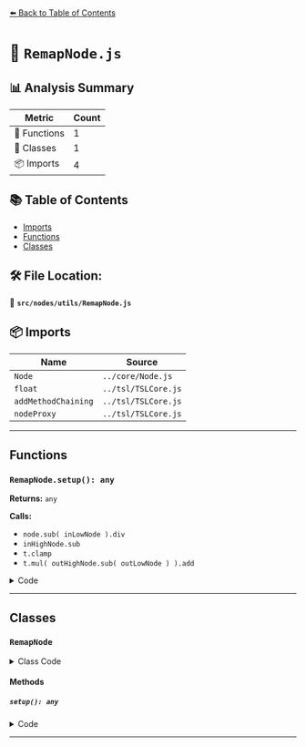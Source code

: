 [⬅️ Back to Table of Contents](../../../index.md)

# 📄 `RemapNode.js`

## 📊 Analysis Summary

| Metric | Count |
|--------|-------|
| 🔧 Functions | 1 |
| 🧱 Classes | 1 |
| 📦 Imports | 4 |

## 📚 Table of Contents

- [Imports](#imports)
- [Functions](#functions)
- [Classes](#classes)

## 🛠️ File Location:
📂 **`src/nodes/utils/RemapNode.js`**

## 📦 Imports

| Name | Source |
|------|--------|
| `Node` | `../core/Node.js` |
| `float` | `../tsl/TSLCore.js` |
| `addMethodChaining` | `../tsl/TSLCore.js` |
| `nodeProxy` | `../tsl/TSLCore.js` |


---

## Functions

### `RemapNode.setup(): any`

**Returns:** `any`

**Calls:**

- `node.sub( inLowNode ).div`
- `inHighNode.sub`
- `t.clamp`
- `t.mul( outHighNode.sub( outLowNode ) ).add`

<details><summary>Code</summary>

```typescript
setup() {

		const { node, inLowNode, inHighNode, outLowNode, outHighNode, doClamp } = this;

		let t = node.sub( inLowNode ).div( inHighNode.sub( inLowNode ) );

		if ( doClamp === true ) t = t.clamp();

		return t.mul( outHighNode.sub( outLowNode ) ).add( outLowNode );

	}
```
</details>


---

## Classes

### `RemapNode`

<details><summary>Class Code</summary>

```ts
class RemapNode extends Node {

	static get type() {

		return 'RemapNode';

	}

	/**
	 * Constructs a new remap node.
	 *
	 * @param {Node} node - The node that should be remapped.
	 * @param {Node} inLowNode - The source or current lower bound of the range.
	 * @param {Node} inHighNode - The source or current upper bound of the range.
	 * @param {Node} [outLowNode=float(0)] - The target lower bound of the range.
	 * @param {Node} [outHighNode=float(1)] - The target upper bound of the range.
	 */
	constructor( node, inLowNode, inHighNode, outLowNode = float( 0 ), outHighNode = float( 1 ) ) {

		super();

		/**
		 * The node that should be remapped.
		 *
		 * @type {Node}
		 */
		this.node = node;

		/**
		 * The source or current lower bound of the range.
		 *
		 * @type {Node}
		 */
		this.inLowNode = inLowNode;

		/**
		 * The source or current upper bound of the range.
		 *
		 * @type {Node}
		 */
		this.inHighNode = inHighNode;

		/**
		 * The target lower bound of the range.
		 *
		 * @type {Node}
		 * @default float(0)
		 */
		this.outLowNode = outLowNode;

		/**
		 * The target upper bound of the range.
		 *
		 * @type {Node}
		 * @default float(1)
		 */
		this.outHighNode = outHighNode;

		/**
		 * Whether the node value should be clamped before
		 * remapping it to the target range.
		 *
		 * @type {boolean}
		 * @default true
		 */
		this.doClamp = true;

	}

	setup() {

		const { node, inLowNode, inHighNode, outLowNode, outHighNode, doClamp } = this;

		let t = node.sub( inLowNode ).div( inHighNode.sub( inLowNode ) );

		if ( doClamp === true ) t = t.clamp();

		return t.mul( outHighNode.sub( outLowNode ) ).add( outLowNode );

	}

}
```
</details>

#### Methods

##### `setup(): any`

<details><summary>Code</summary>

```ts
setup() {

		const { node, inLowNode, inHighNode, outLowNode, outHighNode, doClamp } = this;

		let t = node.sub( inLowNode ).div( inHighNode.sub( inLowNode ) );

		if ( doClamp === true ) t = t.clamp();

		return t.mul( outHighNode.sub( outLowNode ) ).add( outLowNode );

	}
```
</details>


---